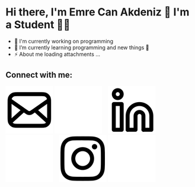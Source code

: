 # Hi there, I'm Emre Can Akdeniz 👋 I'm a Student 👨‍🎓

- 🔭 I'm currently working on programming
- 🌱 I’m currently learning programming and new things 🤣
- ⚡ About me loading attachments ...

## Connect with me:

[![website](./img/mail-light.svg)](mailto:mail@emrecanakdeniz.com#gh-light-mode-only)
[![website](./img/mail-dark.svg)](mailto:mail@emrecanakdeniz.com#gh-dark-mode-only)
&nbsp;&nbsp;
[![website](./img/linkedin-light.svg)](https://www.linkedin.com/in/emrecanakdeniz#gh-light-mode-only)
[![website](./img/linkedin-dark.svg)](https://www.linkedin.com/in/emrecanakdeniz/r#gh-dark-mode-only)
&nbsp;&nbsp;
[![website](./img/instagram-light.svg)](https://instagram.com/emrecanakdnz#gh-light-mode-only)
[![website](./img/instagram-dark.svg)](https://instagram.com/emrecanakdnz#gh-dark-mode-only)
